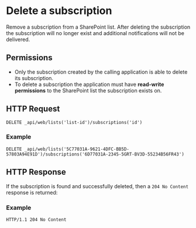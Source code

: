 # Delete a subscription

Remove a subscription from a SharePoint list. After deleting the subscription the subscription will no longer exist and additional notifications will not be delivered.

## Permissions

* Only the subscription created by the calling application is able to delete its subscription. 
* To delete a subscription the application must have **read-write permissions** to the SharePoint list the subscription exists on.

## HTTP Request

```
DELETE _api/web/lists('list-id')/subscriptions('id')
```

### Example

```http
DELETE _api/web/lists('5C77031A-9621-4DFC-BB5D-57803A94E91D')/subscriptions('6D77031A-2345-5GRT-BV3D-55234B56FR43')
```

## HTTP Response

If the subscription is found and successfully deleted, then a `204 No Content` response is returned:

### Example

```http
HTTP/1.1 204 No Content
```